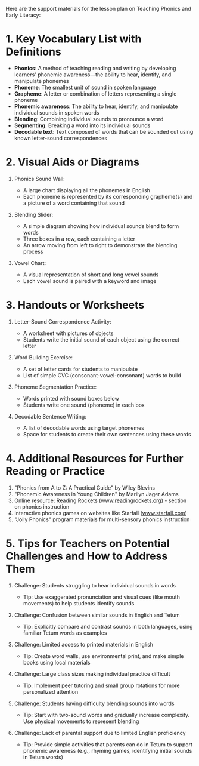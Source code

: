 Here are the support materials for the lesson plan on Teaching Phonics and Early Literacy:

# 1. Key Vocabulary List with Definitions

- **Phonics**: A method of teaching reading and writing by developing learners' phonemic awareness—the ability to hear, identify, and manipulate phonemes
- **Phoneme**: The smallest unit of sound in spoken language
- **Grapheme**: A letter or combination of letters representing a single phoneme
- **Phonemic awareness**: The ability to hear, identify, and manipulate individual sounds in spoken words
- **Blending**: Combining individual sounds to pronounce a word
- **Segmenting**: Breaking a word into its individual sounds
- **Decodable text**: Text composed of words that can be sounded out using known letter-sound correspondences

# 2. Visual Aids or Diagrams

1. Phonics Sound Wall:
   - A large chart displaying all the phonemes in English
   - Each phoneme is represented by its corresponding grapheme(s) and a picture of a word containing that sound

2. Blending Slider:
   - A simple diagram showing how individual sounds blend to form words
   - Three boxes in a row, each containing a letter
   - An arrow moving from left to right to demonstrate the blending process

3. Vowel Chart:
   - A visual representation of short and long vowel sounds
   - Each vowel sound is paired with a keyword and image

# 3. Handouts or Worksheets

1. Letter-Sound Correspondence Activity:
   - A worksheet with pictures of objects
   - Students write the initial sound of each object using the correct letter

2. Word Building Exercise:
   - A set of letter cards for students to manipulate
   - List of simple CVC (consonant-vowel-consonant) words to build

3. Phoneme Segmentation Practice:
   - Words printed with sound boxes below
   - Students write one sound (phoneme) in each box

4. Decodable Sentence Writing:
   - A list of decodable words using target phonemes
   - Space for students to create their own sentences using these words

# 4. Additional Resources for Further Reading or Practice

1. "Phonics from A to Z: A Practical Guide" by Wiley Blevins
2. "Phonemic Awareness in Young Children" by Marilyn Jager Adams
3. Online resource: Reading Rockets (www.readingrockets.org) - section on phonics instruction
4. Interactive phonics games on websites like Starfall (www.starfall.com)
5. "Jolly Phonics" program materials for multi-sensory phonics instruction

# 5. Tips for Teachers on Potential Challenges and How to Address Them

1. Challenge: Students struggling to hear individual sounds in words
   - Tip: Use exaggerated pronunciation and visual cues (like mouth movements) to help students identify sounds

2. Challenge: Confusion between similar sounds in English and Tetum
   - Tip: Explicitly compare and contrast sounds in both languages, using familiar Tetum words as examples

3. Challenge: Limited access to printed materials in English
   - Tip: Create word walls, use environmental print, and make simple books using local materials

4. Challenge: Large class sizes making individual practice difficult
   - Tip: Implement peer tutoring and small group rotations for more personalized attention

5. Challenge: Students having difficulty blending sounds into words
   - Tip: Start with two-sound words and gradually increase complexity. Use physical movements to represent blending

6. Challenge: Lack of parental support due to limited English proficiency
   - Tip: Provide simple activities that parents can do in Tetum to support phonemic awareness (e.g., rhyming games, identifying initial sounds in Tetum words)
